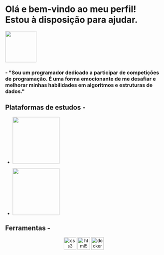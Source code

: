 # Olá e bem-vindo ao meu perfil! Estou à disposição para ajudar.
<img src="https://user-images.githubusercontent.com/125845662/227516034-1b59d4fb-9fb1-46e6-9437-ab5efff311ce.png" width="100" height="100">

### - "Sou um programador dedicado a participar de competições de programação. É uma forma emocionante de me desafiar e melhorar minhas habilidades em algoritmos e estruturas de dados."

## Plataformas de estudos -

* <a href="https://www.beecrowd.com.br/judge/pt/users/friends/717707"><img src="https://www.beecrowd.com.br/home/wp-content/uploads/2021/08/beecrowd__roxoHorClean-small-PNG-1.png" width=150px/></a>

* <a href="https://www.hackerrank.com/"><img src="https://user-images.githubusercontent.com/125845662/227518393-9d78124d-fa45-41a1-bd65-75e1833de518.png" width=150px/></a>
## Ferramentas -
<p align="center">
  <img src="https://cdn.jsdelivr.net/gh/devicons/devicon/icons/mysql/mysql-original.svg" alt="css3" width="40" height="40"/>
  <img src="https://cdn.jsdelivr.net/gh/devicons/devicon/icons/python/python-plain.svg" alt="html5" width="40" height="40"/>
  <img src="https://cdn.jsdelivr.net/gh/devicons/devicon/icons/cplusplus/cplusplus-plain.svg" alt="docker" width="40" height="40"/>
  </p>
